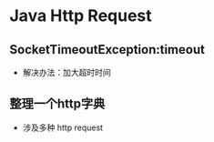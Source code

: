 # Java Http Request

## SocketTimeoutException:timeout
- 解决办法：加大超时时间

## 整理一个http字典
- 涉及多种 http request

